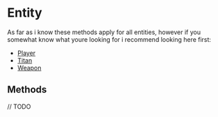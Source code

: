  # Entity
 As far as i know these methods apply for all entities, however if you somewhat know what youre looking for i recommend looking here first:  
- [Player](https://github.com/ScureX/Titanfall2-ModdingDocumentation/blob/main/Entity/Player.md)
- [Titan](https://github.com/ScureX/Titanfall2-ModdingDocumentation/blob/main/Entity/Titan.md)
- [Weapon](https://github.com/ScureX/Titanfall2-ModdingDocumentation/blob/main/Entity/Weapon.md)

## Methods
// TODO

